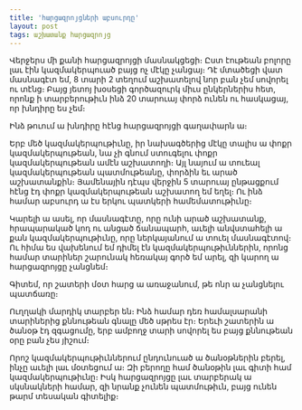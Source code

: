 ```yaml
---
title: 'հարցազրոյցների աբսուրդը'
layout: post
tags: աշխատանք հարցազրոյց
---
```


Վերջերս մի քանի հարցազրոյցի մասնակցեցի։ Ըստ էութեան բոլորը լաւ էին կազմակերպուած բայց ոչ մէկը չանցայ։ Դէ մտածեցի վատ մասնագէտ եմ, 8 տարի 2 տեղում աշխատելով նոր բան չեմ սովորել ու տէնց։ Բայց յետոյ խօսեցի գործազուրկ միւս ընկերներիս հետ, որոնք ի տարբերութիւն ինձ 20 տարուայ փորձ ունեն ու հասկացայ, որ խնդիրը ես չեմ։

Ինձ թուում ա խնդիրը հէնց հարցազրոյցի գաղափարն ա։

Երբ մեծ կազմակերպութիւնը, իր նախագծերից մէկը տալիս ա փոքր կազմակերպութեան, նա չի գնում ստուգելու փոքր կազմակերպութեան ամէն աշխատողի։ Այլ նայում ա տուեալ կազմակերպութեան պատմութեանը, փորձին եւ արած աշխատանքին։ Յամենային դէպս վերջին 5 տարուայ ընթացքում հէնց էդ փոքր կազմակերպութեան աշխատող եմ եղել։ Ու ինձ համար աբսուրդ ա էս երկու պատկերի համեմատութիւնը։

Կարելի ա ասել, որ մասնագէտը, որը ունի արած աշխատանք, հրապարակած կոդ ու անցած ճանապարհ, աւելի անվստահելի ա քան կազմակերպութիւնը, որը ներկայանում ա տուել մասնագէտով։ Ու հիմա ես վախենում եմ դիմել էն կազմակերպութիւններին, որոնց համար տարիներ շարունակ հեռակայ գործ եմ արել, զի կարող ա հարցազրոյցը չանցնեմ։

Գիտեմ, որ շատերի մօտ հարց ա առաջանում, թե ոնր ա չանցնելու պատճառը։

Ուղղակի մարդիկ տարբեր են։ Ինձ համար դեռ համալսարանի տարիներից քննութեան գնալը մեծ սթրես էր։ Երեւի շատերին ա ծանօթ էդ զգացումը, երբ ամբողջ տարի սովորել ես բայց քննութեան օրը բան չես յիշում։

Որոշ կազմակերպութիւններում ընդունուած ա ծանօթներին բերել, ինչը աւելի լաւ մօտեցում ա։ Զի բերողը համ ծանօթին լաւ գիտի համ կազմակերպութիւնը։ Իսկ հարցազրոյցը լաւ տարբերակ ա սկսնակների համար, զի նրանք չունեն պատմութիւն, բայց ունեն թարմ տեսական գիտելիք։
